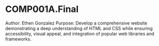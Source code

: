# COMP001A.Final
Author: Ethen Gonzalez
Purpose: Develop a comprehensive website demonstrating a deep understanding of HTML and CSS while ensuring accessibility, visual appeal, and integration of popular web libraries and frameworks.
